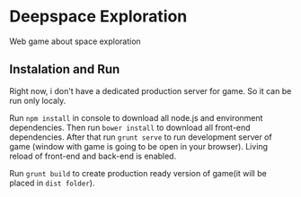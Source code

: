 Deepspace Exploration
=====================

Web game about space exploration


Instalation and Run
-------------------

Right now, i don't have a dedicated production server for game. So it can be run only localy.

Run `npm install` in console to download all node.js and environment dependencies.
Then run `bower install` to download all front-end dependencies.
After that run `grunt serve` to run development server of game (window with game is going to be open in your browser). Living reload of front-end and back-end is enabled.

Run `grunt build` to create production ready version of game(it will be placed in `dist folder`).



